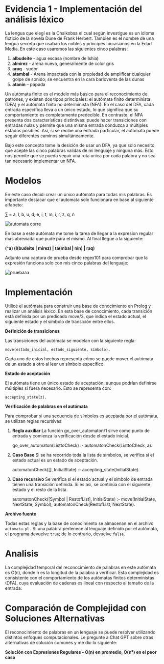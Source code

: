 # Evidencia 1 - Implementación del análisis léxico

La lengua que elegí es la Chalkobsa el cual según investigue es un idioma ficticio de la novela Dune de Frank Herbert. También es el nombre de una lengua secreta que usaban los nobles y príncipes circasianos en la Edad Media. En este caso usaremos las siguientes cinco palabras:

1.	**albudeite** - agua escasa (nombre de Ishia)
2.	**almirez** - arena nueva, generalmente de color gris
3.	**araq** - sudor
4.	**atambal** - Arena impactada con la propiedad de amplificar cualquier golpe de sonido; se encuentra en la cara barloventa de las dunas
5.	**atanin** – papada

Un autómata finito es el modelo más básico para el reconocimiento de patrones, y existen dos tipos principales: el autómata finito determinista (DFA) y el autómata finito no determinista (NFA). En el caso del DFA, cada entrada específica lleva a un único estado, lo que significa que su comportamiento es completamente predecible. En contraste, el NFA presenta dos características distintivas: puede hacer transiciones con entradas nulas y permite que una misma entrada conduzca a múltiples estados posibles. Así, si se recibe una entrada particular, el autómata puede seguir diferentes caminos simultáneamente.

Bajo este concepto tome la desición de usar un DFA, ya que solo necesito que acepte las cinco palabras validas de mi lenguaje y ninguna más. Esto nos permite que se pueda seguir una ruta unica por cada palabra y no sea tan necesario implementar un NFA. 

# Modelos 

En este caso decidi crear un único autómata para todas mis palabras. Es importante destacar que el automata solo funcionara en base al siguiente alfabeto:

∑ = a, l, b, u, d, e, i, t, m, i, r, z, q, n

![automata corre](https://github.com/user-attachments/assets/64b8ed12-6c63-4eec-889a-fa925a70c6b2)

En base a este autómata me tome la tarea de llegar a la expresion regular mas abreviada que pude para el mismo. Al final llegue a la siguiente:

**(^a) (l(budeite | mirez) | ta(mbal | nin) | raq)**

Adjunto una captura de prueba desde regex101 para comprobar que la expresión funciona solo con mis cinco palabras del lenguaje:

![pruebaaa](https://github.com/user-attachments/assets/180623e1-949c-48e5-84ea-b4afa5e3a4a7)

# Implementación

Utilicé el autómata para construir una base de conocimiento en Prolog y realizar un análisis léxico. En esta base de conocimiento, cada transición está definida por un predicado move/3, que indica el estado actual, el siguiente estado y el símbolo de transición entre ellos.

**Definición de transiciones**

Las transiciones del autómata se modelan con la siguiente regla:

`move(estado_inicial, estado_siguiente, símbolo).`

Cada uno de estos hechos representa cómo se puede mover el autómata de un estado a otro al leer un símbolo específico.

**Estado de aceptación**

El autómata tiene un único estado de aceptación, aunque podrían definirse múltiples si fuera necesario. Esto se representa con:

`accepting_state(z).`

**Verificación de palabras en el autómata**

Para comprobar si una secuencia de símbolos es aceptada por el autómata, se utilizan reglas recursivas:

1. **Regla auxiliar**
   La función go_over_automaton/1 sirve como punto de entrada y comienza la verificación desde el estado inicial.

   go_over_automaton(ListtoCheck) :-
    automatonCheck(ListtoCheck, a).

2. **Caso Base**
   Si se ha recorrido toda la lista de símbolos, se verifica si el estado actual es un estado de aceptación.
   
   automatonCheck([], InitialState) :-
    accepting_state(InitialState).

4. **Caso recursivo**
   Se verifica si el estado actual y el símbolo de entrada tienen una transición definida. Si es así, se continúa con el siguiente estado y el resto de la lista.
   
   automatonCheck([Symbol | RestofList], InitialState) :-
    move(InitialState, NextState, Symbol),
    automatonCheck(RestofList, NextState).

**Archivo fuente**

Todas estas reglas y la base de conocimiento se almacenan en el archivo `automata.pl.` Si una palabra pertenece al lenguaje definido por el autómata, el programa devuelve `true`; de lo contrario, devuelve `false`.

# Analisis

La complejidad temporal del reconocimiento de palabras en este autómata es O(n), donde n es la longitud de la palabra a verificar. Esta complejidad es consistente con el comportamiento de los autómatas finitos deterministas (DFA), cuya evaluación de cadenas es lineal con respecto al tamaño de la entrada.

# Comparación de Complejidad con Soluciones Alternativas

El reconocimiento de palabras en un lenguaje se puede resolver utilizando distintos enfoques computacionales. Le pregunte a Chat GPT sobre otras alternativas de solución comunes y me dio lo siguiente:

**Solución con Expresiones Regulares - O(n) en promedio, O(n²) en el peor caso**




    






